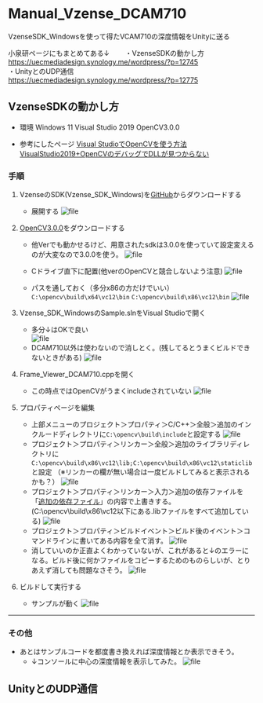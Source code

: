 # Manual_Vzense_DCAM710
VzenseSDK_Windowsを使って得たVCAM710の深度情報をUnityに送る

小泉研ページにもまとめてある↓　　
・VzenseSDKの動かし方  
https://uecmediadesign.synology.me/wordpress/?p=12745  
・UnityとのUDP通信  
https://uecmediadesign.synology.me/wordpress/?p=12775  

## VzenseSDKの動かし方
	
- 環境
	Windows 11
	Visual Studio 2019
	OpenCV3.0.0
	
- 参考にしたページ
	[Visual StudioでOpenCVを使う方法](https://betashort-lab.com/%e3%83%97%e3%83%ad%e3%82%b0%e3%83%a9%e3%83%9f%e3%83%b3%e3%82%b0/cpp/visual-studio%e3%81%a7opencv%e3%82%92%e4%bd%bf%e3%81%86%e6%96%b9%e6%b3%95/)
	[VisualStudio2019+OpenCVのデバッグでDLLが見つからない](https://qiita.com/oppuna/items/4c13ae7d33db46cc69b4)

### 手順
1. VzenseのSDK(Vzense_SDK_Windows)を[GitHub](https://github.com/Vzense/Vzense_SDK_Windows)からダウンロードする
	- 展開する
	![file](https://uecmediadesign.synology.me/wordpress/wp-content/uploads/2022/04/image-1651150987735.png)
	
1. [OpenCV3.0.0](https://opencv.org/releases/page/6/)をダウンロードする
	- 他Verでも動かせるけど、用意されたsdkは3.0.0を使っていて設定変えるのが大変なので3.0.0を使う。
	![file](https://uecmediadesign.synology.me/wordpress/wp-content/uploads/2022/04/image-1651151167373.png)

	- Cドライブ直下に配置(他verのOpenCVと競合しないよう注意)
	![file](https://uecmediadesign.synology.me/wordpress/wp-content/uploads/2022/04/image-1651151473017.png)
	- パスを通しておく（多分x86の方だけでいい）
	`C:\opencv\build\x64\vc12\bin`
	`C:\opencv\build\x86\vc12\bin`
![file](https://uecmediadesign.synology.me/wordpress/wp-content/uploads/2022/04/image-1651151950505.png)

1. Vzense_SDK_WindowsのSample.slnをVisual Studioで開く
	- 多分↓はOKで良い  
![file](https://uecmediadesign.synology.me/wordpress/wp-content/uploads/2022/04/image-1651152509092.png)
	- DCAM710以外は使わないので消しとく。(残してるとうまくビルドできないときがある)
![file](https://uecmediadesign.synology.me/wordpress/wp-content/uploads/2022/04/image-1651152587059.png)

1. Frame_Viewer_DCAM710.cppを開く
	- この時点ではOpenCVがうまくincludeされていない
![file](https://uecmediadesign.synology.me/wordpress/wp-content/uploads/2022/04/image-1651152803413.png)

1. プロパティページを編集
	- 上部メニューのプロジェクト＞プロパティ＞C/C++＞全般＞追加のインクルードディレクトリに`C:\opencv\build\include`と設定する
	![file](https://uecmediadesign.synology.me/wordpress/wp-content/uploads/2022/04/image-1651153485760.png)
	- プロジェクト＞プロパティ＞リンカー＞全般＞追加のライブラリディレクトリに`C:\opencv\build\x86\vc12\lib;C:\opencv\build\x86\vc12\staticlib`と設定
	（※リンカーの欄が無い場合は一度ビルドしてみると表示されるかも？）
	![file](https://uecmediadesign.synology.me/wordpress/wp-content/uploads/2022/04/image-1651153840993.png)
	- プロジェクト＞プロパティ＞リンカー＞入力＞追加の依存ファイルを「[追加の依存ファイル](https://uecmediadesign.synology.me/wordpress/wp-content/uploads/2022/04/追加の依存ファイル.txt "追加の依存ファイル")」の内容で上書きする。(C:\opencv\build\x86\vc12以下にある.libファイルをすべて追加している)
![file](https://uecmediadesign.synology.me/wordpress/wp-content/uploads/2022/04/image-1651154159178.png)
	- プロジェクト＞プロパティ＞ビルドイベント＞ビルド後のイベント＞コマンドラインに書いてある内容を全て消す。
	![file](https://uecmediadesign.synology.me/wordpress/wp-content/uploads/2022/04/image-1651154448635.png)
	- 消していいのか正直よくわかっていないが、これがあると↓のエラーになる。ビルド後に何かファイルをコピーするためのものらしいが、とりあえず消しても問題なさそう。
	![file](https://uecmediadesign.synology.me/wordpress/wp-content/uploads/2022/04/image-1651154373433.png)

1. ビルドして実行する
	- サンプルが動く
	![file](https://uecmediadesign.synology.me/wordpress/wp-content/uploads/2022/04/image-1651154743266.png)


------------

### その他

- あとはサンプルコードを都度書き換えれば深度情報とか表示できそう。
	- ↓コンソールに中心の深度情報を表示してみた。
	![file](https://uecmediadesign.synology.me/wordpress/wp-content/uploads/2022/04/image-1651155309731.png)


## UnityとのUDP通信



